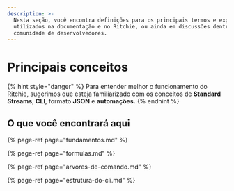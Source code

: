 ```yaml
---
description: >-
  Nesta seção, você encontra definições para os principais termos e expressões
  utilizados na documentação e no Ritchie, ou ainda em discussões dentro da
  comunidade de desenvolvedores.
---
```


# Principais conceitos

{% hint style="danger" %}
Para entender melhor o funcionamento do Ritchie, sugerimos que esteja familiarizado com os conceitos de **Standard Streams**, **CLI**, formato **JSON** e **automações.**
{% endhint %}

## O que você encontrará aqui

{% page-ref page="fundamentos.md" %}

{% page-ref page="formulas.md" %}

{% page-ref page="arvores-de-comando.md" %}

{% page-ref page="estrutura-do-cli.md" %}



